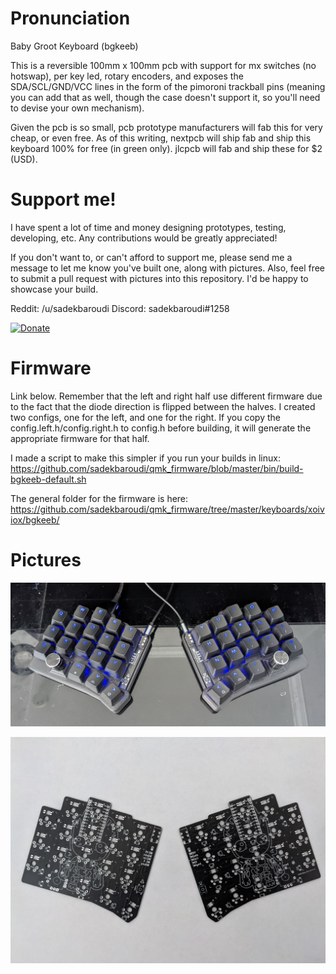# Pronunciation

Baby Groot Keyboard (bgkeeb)

This is a reversible 100mm x 100mm pcb with support for mx switches (no hotswap), per key led, rotary encoders, and exposes the SDA/SCL/GND/VCC lines in the form of the pimoroni trackball pins (meaning you can add that as well, though the case doesn't support it, so you'll need to devise your own mechanism).

Given the pcb is so small, pcb prototype manufacturers will fab this for very cheap, or even free. As of this writing, nextpcb will ship fab and ship this keyboard 100% for free (in green only). jlcpcb will fab and ship these for $2 (USD).

# Support me!

I have spent a lot of time and money designing prototypes, testing, developing, etc. Any contributions would be greatly appreciated!

If you don't want to, or can't afford to support me, please send me a message to let me know you've built one, along with pictures. Also, feel free to submit a pull request with pictures into this repository. I'd be happy to showcase your build.

Reddit: /u/sadekbaroudi
Discord: sadekbaroudi#1258

[![Donate](https://img.shields.io/badge/Donate-PayPal-green.svg)](https://www.paypal.com/paypalme/sadekbaroudi)

# Firmware

Link below. Remember that the left and right half use different firmware due to the fact that the diode direction is flipped between the halves. I created two configs, one for the left, and one for the right. If you copy the config.left.h/config.right.h to config.h before building, it will generate the appropriate firmware for that half.

I made a script to make this simpler if you run your builds in linux:
https://github.com/sadekbaroudi/qmk_firmware/blob/master/bin/build-bgkeeb-default.sh

The general folder for the firmware is here:
https://github.com/sadekbaroudi/qmk_firmware/tree/master/keyboards/xoiviox/bgkeeb/

# Pictures

![build](images/build.jpg)

![pcbs](images/pcbs.jpg)
